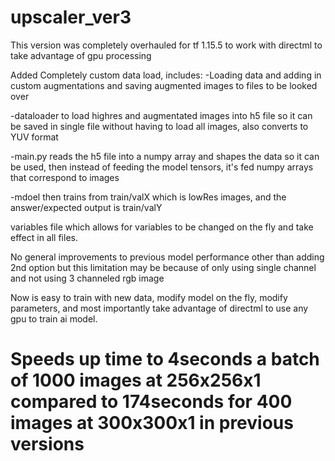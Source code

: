# upscaler_ver3

This version was completely overhauled for tf 1.15.5 to work with directml to take advantage of gpu processing

Added Completely custom data load, includes:
-Loading data and adding in custom augmentations and saving augmented images to files to be looked over

-dataloader to load highres and augmentated images into h5 file so it can be saved in single file without having to load all images, also converts to YUV format

-main.py reads the h5 file into a numpy array and shapes the data so it can be used, then instead of feeding the model tensors, it's fed numpy arrays that correspond to images

-mdoel then trains from train/valX which is lowRes images, and the answer/expected output is train/valY

variables file which allows for variables to be changed on the fly and take effect in all files.

No general improvements to previous model performance other than adding 2nd option but this limitation may be because of only using single channel and not using 3 channeled rgb image

Now is easy to train with new data, modify model on the fly, modify parameters, and most importantly take advantage of directml to use any gpu to train ai model.

# Speeds up time to 4seconds a batch of 1000 images at 256x256x1 compared to 174seconds for 400 images at 300x300x1 in previous versions
